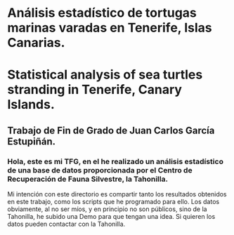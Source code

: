 # Análisis estadístico de tortugas marinas varadas en Tenerife, Islas Canarias.
# Statistical analysis of sea turtles stranding in Tenerife, Canary Islands.

## Trabajo de Fin de Grado de Juan Carlos García Estupiñán.

### Hola, este es mi TFG, en el he realizado un análisis estadístico de una base de datos proporcionada por el Centro de Recuperación de Fauna Silvestre, la Tahonilla.

Mi intención con este directorio es compartir tanto los resultados obtenidos en este trabajo, como los scripts que he programado para ello. Los datos obviamente, al no ser míos, y en principio no son públicos, sino de la Tahonilla, he subido una Demo para que tengan una idea. Si quieren los datos pueden contactar con la Tahonilla.

